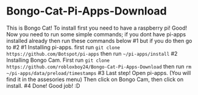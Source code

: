# Bongo-Cat-Pi-Apps-Download
This is Bongo Cat! To install first you need to have a raspberry pi! Good! Now you need to run some simple commands;
if you dont have pi-apps installed already then run these commands below #1 but if you do then go to #2
#1 Installing pi-apps.
first run ```git clone https://github.com/Botspot/pi-apps``` then run ```~/pi-apps/install```
#2 Installing Bongo Cam.
First run ```git clone https://github.com/robloxboy24/Bongo-Cat-Pi-Apps-Download``` then run ```rm ~/pi-apps/data/preload/timestamps```
#3 Last step!
Open pi-apps. (You will find it in the assesories menu) Then click on Bongo Cam, then click on install.
#4 Done! Good job! :D
